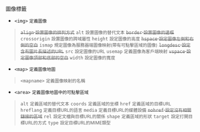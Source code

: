 圖像標籤
- `<img>` <small>定義圖像</small>

><s>`align` <small>設置圖像的排列方式</small></s>
>`alt` <small>設置圖像的替代文本</small>
><s>`border` <small>設置圖像的邊框</small></s>
>`crossorigin` <small>設置圖像的跨域屬性</small>
>`height` <small>設定圖像的高度</small>
><s>`hspace` <small>設定圖像左側和右側的空白</small></s>
>`ismap` <small>規定圖像為服務器端圖像映射(帶有可點擊區域的圖像)</small>
><s>`longdesc` <small>設定含有圖片長描述的URL</small></s>
>`src` <small>設定圖像的URL</small>
>`usemap` <small>定義圖像為客戶端映射</small>
><s>`vspace` <small>設定圖像頂部和底部的空白</small></s>
>`width` <small>設定圖像的寬度</small>
- `<map>` <small>定義圖像地圖</small>

>`<mapname>` <small>定義圖像映射的名稱</small>
- `<area>` <small>定義圖像地圖中的可點擊區域</small>

>`alt` <small>定義區域的替代文本</small>
>`coords` <small>定義區域的坐標</small>
>`href` <small>定義區域的目標URL</small>
>`hreflang` <small>定義目標URL的語言</small>
>`media` <small>定義目標URL的媒體設備</small>
><s>`nohref` <small>設定沒有相關鏈接的區域</small></s>
>`rel` <small>設定文檔與目標URL的關係</small>
>`shape` <small>定義區域的形狀</small>
>`target` <small>設定打開目標URL的方式</small>
>`type` <small>設定目標URL的MIME類型</small>
